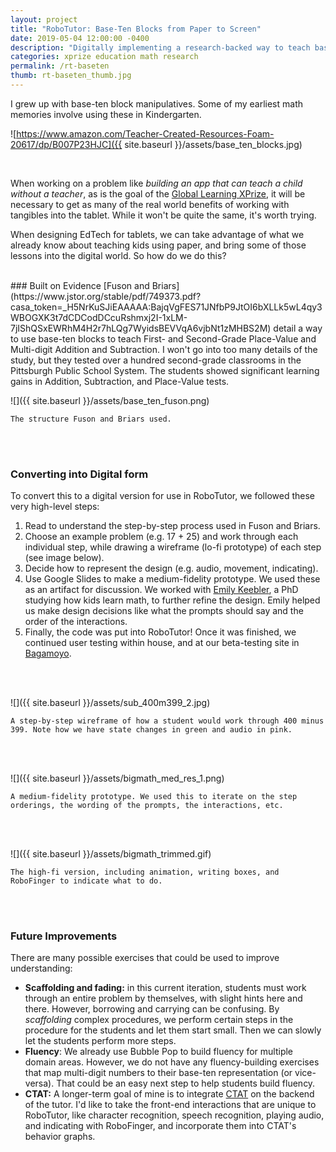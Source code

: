 ```yaml
---
layout: project
title: "RoboTutor: Base-Ten Blocks from Paper to Screen"
date: 2019-05-04 12:00:00 -0400
description: "Digitally implementing a research-backed way to teach base-ten."
categories: xprize education math research
permalink: /rt-baseten
thumb: rt-baseten_thumb.jpg
---
```


I grew up with base-ten block manipulatives. Some of my earliest math memories involve using these in Kindergarten.

![https://www.amazon.com/Teacher-Created-Resources-Foam-20617/dp/B007P23HJC]({{ site.baseurl }}/assets/base_ten_blocks.jpg)

<br>

When working on a problem like *building an app that can teach a child without a teacher*, as is the goal of the [Global Learning XPrize](https://www.xprize.org/prizes/global-learning), it will be necessary to get as many of the real world benefits of working with tangibles into the tablet. While it won't be quite the same, it's worth trying.

When designing EdTech for tablets, we can take advantage of what we already know about teaching kids using paper, and bring some of those lessons into the digital world. So how do we do this?

<br>
### Built on Evidence
[Fuson and Briars](https://www.jstor.org/stable/pdf/749373.pdf?casa_token=_H5NrKuSJiEAAAAA:BajqVgFES71JNfbP9JtOI6bXLLk5wL4qy3WBOGXK3t7dCDCodDCcuRshmxj2I-1xLM-7jIShQSxEWRhM4H2r7hLQg7WyidsBEVVqA6vjbNt1zMHBS2M) detail a way to use base-ten blocks to teach First- and Second-Grade Place-Value and Multi-digit Addition and Subtraction. I won't go into too many details of the study, but they tested over a hundred second-grade classrooms in the Pittsburgh Public School System. The students showed significant learning gains in Addition, Subtraction, and Place-Value tests.


![]({{ site.baseurl }}/assets/base_ten_fuson.png)

`The structure Fuson and Briars used.`

<br><br>
### Converting into Digital form
To convert this to a digital version for use in RoboTutor, we followed these very high-level steps:
1. Read to understand the step-by-step process used in Fuson and Briars.
2. Choose an example problem (e.g. 17 + 25) and work through each individual step, while drawing a wireframe (lo-fi prototype) of each step (see image below).
3. Decide how to represent the design (e.g. audio, movement, indicating).
4. Use Google Slides to make a medium-fidelity prototype. We used these as an artifact for discussion. We worked with [Emily Keebler](https://www.cmu.edu/pier/fellows-and-alumni/keebler.html), a PhD studying how kids learn math, to further refine the design. Emily helped us make design decisions like what the prompts should say and the order of the interactions.
5. Finally, the code was put into RoboTutor! Once it was finished, we continued user testing within house, and at our beta-testing site in [Bagamoyo](https://en.wikipedia.org/wiki/Bagamoyo).

<br><br>

![]({{ site.baseurl }}/assets/sub_400m399_2.jpg)

`A step-by-step wireframe of how a student would work through 400 minus 399.
Note how we have state changes in green and audio in pink.`

<br><br>

![]({{ site.baseurl }}/assets/bigmath_med_res_1.png)

`A medium-fidelity prototype. We used this to iterate on the step orderings, the wording of the prompts, the interactions, etc.`

<br><br>

![]({{ site.baseurl }}/assets/bigmath_trimmed.gif)

`The high-fi version, including animation, writing boxes, and RoboFinger to indicate what to do.`


<br><br>
### Future Improvements
There are many possible exercises that could be used to improve understanding:
- **Scaffolding and fading:** in this current iteration, students must work through an entire problem by themselves, with slight hints here and there. However, borrowing and carrying can be confusing. By *scaffolding* complex procedures, we perform certain steps in the procedure for the students and let them start small. Then we can slowly let the students perform more steps.
- **Fluency**: We already use Bubble Pop to build fluency for multiple domain areas. However, we do not have any fluency-building exercises that map multi-digit numbers to their base-ten representation (or vice-versa). That could be an easy next step to help students build fluency.
- **CTAT:** A longer-term goal of mine is to integrate [CTAT](http://ctat.pact.cs.cmu.edu/) on the backend of the tutor. I'd like to take the front-end interactions that are unique to RoboTutor, like character recognition, speech recognition, playing audio, and indicating with RoboFinger, and incorporate them into CTAT's behavior graphs.
